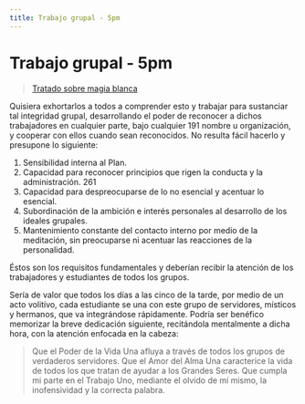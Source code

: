 ```yaml
---
title: Trabajo grupal - 5pm
---
```


# Trabajo grupal - 5pm

> [Tratado sobre magia blanca](/tratado-sobre-magia-blanca/regla-9#es191)

Quisiera exhortarlos a todos a comprender esto y trabajar para sustanciar tal integridad grupal, desarrollando el poder de reconocer a dichos trabajadores en cualquier parte, bajo cualquier <pin lang="es">191</pin> nombre u organización, y cooperar con ellos cuando sean reconocidos. No resulta fácil hacerlo y presupone lo siguiente:

1. Sensibilidad interna al Plan.
2. Capacidad para reconocer principios que rigen la conducta y la administración. <pin lang="en">261</pin>
3. Capacidad para despreocuparse de lo no esencial y acentuar lo esencial.
4. Subordinación de la ambición e interés personales al desarrollo de los ideales grupales.
5. Mantenimiento constante del contacto interno por medio de la meditación, sin preocuparse ni acentuar las reacciones de la personalidad.

Éstos son los requisitos fundamentales y deberían recibir la atención de los trabajadores y estudiantes de todos los grupos.

Sería de valor que todos los días a las cinco de la tarde, por medio de un acto volitivo, cada estudiante se una con este grupo de servidores, místicos y hermanos, que va integrándose rápidamente. Podría ser benéfico memorizar la breve dedicación siguiente, recitándola mentalmente a dicha hora, con la atención enfocada en la cabeza:


> Que el Poder de la Vida Una afluya a través de todos los grupos de verdaderos servidores.
> Que el Amor del Alma Una caracterice la vida de todos los que tratan de ayudar a los Grandes Seres.
> Que cumpla mi parte en el Trabajo Uno, mediante el olvido de mí mismo, la inofensividad y la correcta palabra.
